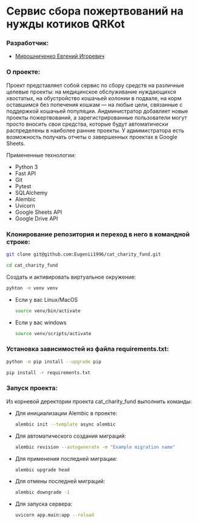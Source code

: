 # Сервис сбора пожертвований на нужды котиков QRKot

### Разработчик:

 - [Мирошниченко Евгений Игоревич](https://github.com/Eugenii1996)

### О проекте:

Проект представляет собой сервис по сбору средств на различные целевые проекты: 
на медицинское обслуживание нуждающихся хвостатых, на обустройство кошачьей колонии в подвале, 
на корм оставшимся без попечения кошкам — на любые цели, связанные с поддержкой кошачьей популяции.
Андминистратор добавляет новые проекты пожертвований, а зарегистрированные пользователи могут просто 
вносить свои средства, которые будут автоматически распределены в наиболее ранние проекты.
У адмимистратора есть возможность получать отчеты о завершенных проектах в Google Sheets.

Примененные технологии:
 - Python 3
 - Fast API
 - Git
 - Pytest
 - SQLAlchemy
 - Alembic
 - Uvicorn
 - Google Sheets API
 - Google Drive API

### Клонирование репозитория и переход в него в командной строке:

```bash
git clone git@github.com:Eugenii1996/cat_charity_fund.git
```

```bash
cd cat_charity_fund
```

Cоздать и активировать виртуальное окружение:

```bash
pyhton -m venv venv
```

* Если у вас Linux/MacOS

    ```bash
    source venv/bin/activate
    ```

* Если у вас windows

    ```bash
    source venv/scripts/activate
    ```

### Установка зависимостей из файла requirements.txt:

```bash
python -m pip install --upgrade pip
```

```bash
pip install -r requirements.txt
```

### Запуск проекта:

Из корневой деректории проекта cat_charity_fund выполнить команды:

* Для инициализации Alembic в проекте:

    ```bash
    alembic init --template async alembic
    ```

* Для автоматического создания миграций:

    ```bash
    alembic revision --autogenerate -m "Example migration name"
    ```

* Для применения последней миграции:

    ```bash
    alembic upgrade head
    ```

* Для отмены последней миграций:

    ```bash
    alembic downgrade -1
    ```

* Для запуска сервера:

    ```bash
    uvicorn app.main:app --reload 
    ```
